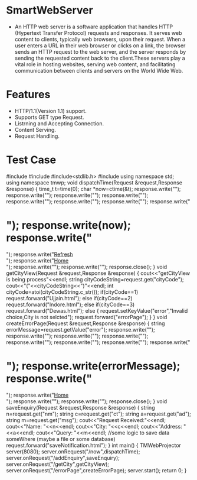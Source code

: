 # SmartWebServer
* An HTTP web server is a software application that handles HTTP (Hypertext Transfer Protocol) requests and responses. It serves web content to clients, typically web browsers, upon their request. When a user enters a URL in their web browser or clicks on a link, the browser sends an HTTP request to the web server, and the server responds by sending the requested content back to the client.These servers play a vital role in hosting websites, serving web content, and facilitating communication between clients and servers on the World Wide Web.
# Features
* HTTP/1.1(Version 1.1) support.
* Supports GET type Request.
* Listrning and Accepting Connection.
* Content Serving.
* Request Handling.
# Test Case
#include<tmwp>
#include<iostream>
#include<stdlib.h>
#include<ctime>
using namespace std;  
using namespace tmwp;
void dispatchTime(Request &request,Response &response)
{
time_t t=time(0);
char *now=ctime(&t);
response.write("<!DOCTYPE HTML>");
response.write("<html lang='en'>");
response.write("<head>");
response.write("<meta charset='utf-8'>");
response.write("<title>The Clock</title>");
response.write("</head>");
response.write("<body>");
response.write("<h1>");
response.write(now);
response.write("</h1>");
response.write("<a href='now'>Refresh</a><br>");
response.write("<a href='index.html'>Home</a><br>");
response.write("</body>");
response.write("</html>");
response.close();
}
void getCityView(Request &request,Response &response)
{
cout<<"getCityView is being process"<<endl;
string cityCodeString=request.get("cityCode");
cout<<"("<<cityCodeString<<")"<<endl;
int cityCode=atoi(cityCodeString.c_str());
if(cityCode==1) request.forward("Ujjain.html");
else if(cityCode==2) request.forward("Indore.html");
else if(cityCode==3) request.forward("Dewas.html");
else
{
request.setKeyValue("error","Invalid choice,City is not selcted");
request.forward("errorPage");
}
}
void createErrorPage(Request &request,Response &response)
{
string errorMessage=request.getValue("error");
response.write("<!DOCTYPE HTML>");
response.write("<html lang='en'>");
response.write("<head>");
response.write("<meta charset='utf-8'>");
response.write("<title>The Clock</title>");
response.write("</head>");
response.write("<body>");
response.write("<h1>");
response.write(errorMessage);
response.write("</h1>");
response.write("<a href='index.html'>Home</a><br>");
response.write("</body>");
response.write("</html>");
response.close();
}
void saveEnquiry(Request &request,Response &response)
{
string n=request.get("nm");
string c=request.get("ct");
string a=request.get("ad");
string m=request.get("msg");
cout<<"Request Received:"<<endl;
cout<<"Name: "<<n<<endl;
cout<<"City: "<<c<<endl;
cout<<"Address: "<<a<<endl;
cout<<"Query: "<<m<<endl;
//some logic to save data someWhere (maybe a file or some database)
request.forward("saveNotification.html");
}
int main()
{
TMWebProjector server(8080);
server.onRequest("/now",dispatchTime);
server.onRequest("/addEnquiry",saveEnquiry);
server.onRequest("/getCity",getCityView);
server.onRequest("/errorPage",createErrorPage);
server.start();
return 0;
}
